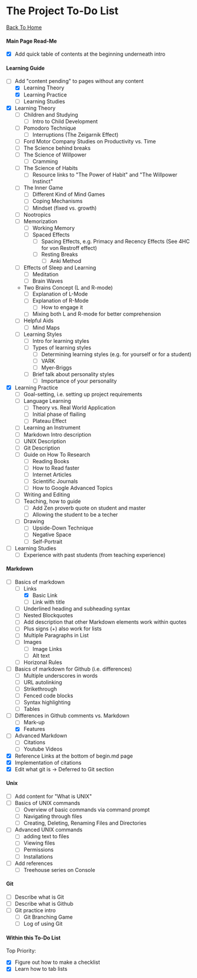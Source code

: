 The Project To-Do List
======================

[Back To Home](README.md)

#### Main Page Read-Me
- [x] Add quick table of contents at the beginning underneath intro

#### Learning Guide
- [ ] Add "content pending" to pages without any content
	- [x] Learning Theory
	- [x] Learning Practice
	- [ ] Learning Studies
- [x] Learning Theory
	- [ ] Children and Studying
		- [ ] Intro to Child Development
	- [ ] Pomodoro Technique
		- [ ] Interruptions (The Zeigarnik Effect)
	- [ ] Ford Motor Company Studies on Productivity vs. Time
	- [ ] The Science behind breaks
	- [ ] The Science of Willpower
		- [ ] Cramming
	- [ ] The Science of Habits
		- [ ] Resource links to "The Power of Habit" and "The Willpower Instinct"
	- [ ] The Inner Game
		- [ ] Different Kind of Mind Games
		- [ ] Coping Mechanisms
		- [ ] Mindset (fixed vs. growth)
	- [ ] Nootropics
	- [ ] Memorization
		- [ ] Working Memory
		- [ ] Spaced Effects
			- [ ] Spacing Effects, e.g. Primacy and Recency Effects (See 4HC for von Restroff effect)
			- [ ] Resting Breaks
				- [ ] Anki Method
	- [ ] Effects of Sleep and Learning
		- [ ] Meditation
		- [ ] Brain Waves
	- Two Brains Concept (L and R-mode)
		- [ ] Explanation of L-Mode
		- [ ] Explanation of R-Mode
			- [ ] How to engage it
		- [ ] Mixing both L and R-mode for better comprehension
	- [ ] Helpful Aids
		- [ ] Mind Maps
	- [ ] Learning Styles
		- [ ] Intro for learning styles
		- [ ] Types of learning styles
			- [ ] Determining learning styles (e.g. for yourself or for a student)
			- [ ] VARK
			- [ ] Myer-Briggs
		- [ ] Brief talk about personality styles
			- [ ] Importance of your personality
- [x] Learning Practice
	- [ ] Goal-setting, i.e. setting up project requirements
	- [ ] Language Learning
		- [ ] Theory vs. Real World Application
		- [ ] Initial phase of flailing
		- [ ] Plateau Effect
	- [ ] Learning an Instrument
	- [ ] Markdown Intro description
	- [ ] UNIX Description
	- [ ] Git Description
	- [ ] Guide on How To Research
		- [ ] Reading Books
		- [ ] How to Read faster
		- [ ] Internet Articles
		- [ ] Scientific Journals
		- [ ] How to Google Advanced Topics
	- [ ] Writing and Editing
	- [ ] Teaching, how to guide
		- [ ] Add Zen proverb quote on student and master
		- [ ] Allowing the student to be a techer
	- [ ] Drawing
		- [ ] Upside-Down Technique
		- [ ] Negative Space
		- [ ] Self-Portrait
- [ ] Learning Studies
	- [ ] Experience with past students (from teaching experience)

#### Markdown
- [ ] Basics of markdown
	- [ ] Links
		- [x] Basic Link
		- [ ] Link with title
	- [ ] Underlined heading and subheading syntax
	- [ ] Nested Blockquotes
	- [ ] Add description that other Markdown elements work within quotes
	- [ ] Plus signs (+) also work for lists
	- [ ] Multiple Paragraphs in List
 	- [ ] Images
 		- [ ] Image Links
 		- [ ] Alt text
 	- [ ] Horizonal Rules
- [ ] Basics of markdown for Github (i.e. differences)
	- [ ] Multiple underscores in words
	- [ ] URL autolinking
	- [ ] Strikethrough
	- [ ] Fenced code blocks
	- [ ] Syntax highlighting
	- [ ] Tables
- [ ] Differences in Github comments vs. Markdown
	- [ ] Mark-up
	- [x] Features
- [ ] Advanced Markdown
	- [ ] Citations
	- [ ] Youtube Videos
- [x] Reference Links at the bottom of begin.md page
- [x] Implementation of citations
- [x] Edit what git is -> Deferred to Git section

#### Unix
- [ ] Add content for "What is UNIX"
- [ ] Basics of UNIX commands
	- [ ] Overview of basic commands via command prompt
	- [ ] Navigating through files
	- [ ] Creating, Deleting, Renaming Files and Directories
- [ ] Advanced UNIX commands
	- [ ] adding text to files
	- [ ] Viewing files
	- [ ] Permissions
	- [ ] Installations
- [ ] Add references
	- [ ] Treehouse series on Console

#### Git
- [ ] Describe what is Git
- [ ] Describe what is Github
- [ ] Git practice intro
	- [ ] Git Branching Game
	- [ ] Log of using Git

#### Within this To-Do List
Top Priority:
- [x] Figure out how to make a checklist
- [x] Learn how to tab lists